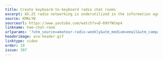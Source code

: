 ```yaml
---
title: Create keyboard-to-keyboard radio chat rooms
excerpt: AX.25 radio networking is underutilized in the information age. There's no reason we can't create texting/chatroom environments just like we have on our phones and PC's.
source: KM6LYW
sourceurl: https://www.youtube.com/watch?v=D-69VfWCmp4
linkname: ham-chat-room
urlparams: '?utm_source=amateur-radio-weekly&utm_medium=email&utm_campaign=newsletter'
headerimage: arw-header.gif
linktype: video
order: 19
issue: 397
---
```


